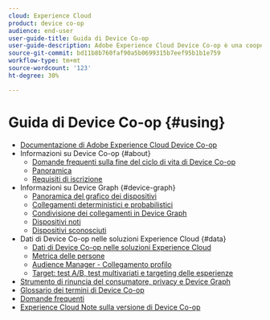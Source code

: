 ```yaml
---
cloud: Experience Cloud
product: device co-op
audience: end-user
user-guide-title: Guida di Device Co-op
user-guide-description: Adobe Experience Cloud Device Co-op è una cooperativa digitale in cui i clienti partecipanti condividono informazioni sui collegamenti dei dispositivi. Queste informazioni li aiutano a fornire ai propri clienti esperienze multi-dispositivo coerenti e di valore.
source-git-commit: bd11b8b760faf90a5b0699315b7eef95b1b1e759
workflow-type: tm+mt
source-wordcount: '123'
ht-degree: 30%

---
```



# Guida di Device Co-op {#using}

+ [Documentazione di Adobe Experience Cloud Device Co-op](home.md)
+ Informazioni su Device Co-op {#about}
   + [Domande frequenti sulla fine del ciclo di vita di Device Co-op](about/device-co-op-eol.md)
   + [Panoramica](about/overview.md)
   + [Requisiti di iscrizione](about/requirements.md)
+ Informazioni su Device Graph {#device-graph}
   + [Panoramica del grafico dei dispositivi](processes/device-graph-overview.md)
   + [Collegamenti deterministici e probabilistici](processes/links.md)
   + [Condivisione dei collegamenti in Device Graph](processes/link-sharing.md)
   + [Dispositivi noti](processes/known-device.md)
   + [Dispositivi sconosciuti](processes/unknown-device.md)
+ Dati di Device Co-op nelle soluzioni Experience Cloud {#data}
   + [Dati di Device Co-op nelle soluzioni Experience Cloud](other-solutions/other-solutions.md)
   + [Metrica delle persone](other-solutions/people.md)
   + [Audience Manager - Collegamento profilo](other-solutions/proflie-link.md)
   + [Target: test A/B, test multivariati e targeting delle esperienze](other-solutions/target.md)
+ [Strumento di rinuncia del consumatore, privacy e Device Graph](privacy.md)
+ [Glossario dei termini di Device Co-op](glossary.md)
+ [Domande frequenti](faq.md)
+ [Experience Cloud Note sulla versione di Device Co-op](release-notes.md)

